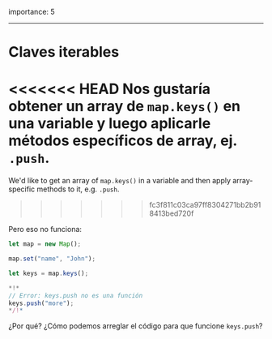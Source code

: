 importance: 5

---

# Claves iterables

<<<<<<< HEAD
Nos gustaría obtener un array de `map.keys()` en una variable y luego aplicarle métodos específicos de array, ej. `.push`.
=======
We'd like to get an array of `map.keys()` in a variable and then apply array-specific methods to it, e.g. `.push`.
>>>>>>> fc3f811c03ca97ff8304271bb2b918413bed720f

Pero eso no funciona:

```js run
let map = new Map();

map.set("name", "John");

let keys = map.keys();

*!*
// Error: keys.push no es una función
keys.push("more");
*/!*
```

¿Por qué? ¿Cómo podemos arreglar el código para que funcione `keys.push`?
